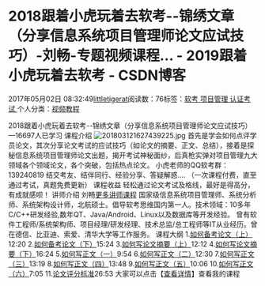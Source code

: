 
# 2018跟着小虎玩着去软考--锦绣文章（分享信息系统项目管理师论文应试技巧）-刘畅-专题视频课程... - 2019跟着小虎玩着去软考 - CSDN博客

2017年05月02日 08:32:49[littletigerat](https://me.csdn.net/littletigerat)阅读数：76标签：[软考																](https://so.csdn.net/so/search/s.do?q=软考&t=blog)[项目管理																](https://so.csdn.net/so/search/s.do?q=项目管理&t=blog)[认证考试																](https://so.csdn.net/so/search/s.do?q=认证考试&t=blog)[
							](https://so.csdn.net/so/search/s.do?q=项目管理&t=blog)[
																					](https://so.csdn.net/so/search/s.do?q=软考&t=blog)个人分类：[视频教程																](https://blog.csdn.net/littletigerat/article/category/8286522)
[
																								](https://so.csdn.net/so/search/s.do?q=软考&t=blog)


2018跟着小虎玩着去软考--锦绣文章（分享信息系统项目管理师论文应试技巧）—16697人已学习
课程介绍
![201803121627439225.jpg](https://img-bss.csdn.net/201803121627439225.jpg)
首先是学会如何点评学员论文，其次分享论文考试的应试技巧（如论文的摘要、正文、总结），接着是探秘信息系统项目管理师论文出题，揭开考试神秘面纱，后真枪实弹对项目管理九大领域各个领域论文，各个突破，包括热点论文。
小虎老师的QQ软考群： 139240819 
结交考友、结伴同行、经验分享、答疑解惑....
（一次课程付费，直至通过考试，真题免费更新）
课程收益
轻松通过论文考试及格线，最好是得高分，有成就感呗！
讲师介绍
刘畅[更多讲师课程](https://edu.csdn.net/lecturer/1295?utm_source=blog2edu)
国家级信息系统项目管理师、系统分析师、系统架构设计师，北航硕士。倡导软考思维国内第一人。技术领域：10多年C/C++研发经验,数年QT、Java/Android、Linux以及数据库等开发经验。
曾有软件工程师/系统架构师、项目经理/研发经理、技术总监/总工程师等IT从业经历。曾在德信、比亚迪、索爱、清华大学等工作服务。
课程大纲
1.[如何备考论文（上）](https://edu.csdn.net/course/play/4798/86731?utm_source=blog2edu)12:20
2.[如何备考论文（下）](https://edu.csdn.net/course/play/4798/86732?utm_source=blog2edu)15:24
3.[如何写论文摘要（上）](https://edu.csdn.net/course/play/4798/86733?utm_source=blog2edu)12:12
4.[如何写论文摘要（下）](https://edu.csdn.net/course/play/4798/86734?utm_source=blog2edu)16:24
5.[如何写正文（一）](https://edu.csdn.net/course/play/4798/86735?utm_source=blog2edu)9:54
6.[如何写正文（二）](https://edu.csdn.net/course/play/4798/86736?utm_source=blog2edu)12:30
7.[如何写正文（三）](https://edu.csdn.net/course/play/4798/86737?utm_source=blog2edu)13:19
8.[如何写正文（四）](https://edu.csdn.net/course/play/4798/86738?utm_source=blog2edu)13:48
9.[如何写正文（五）](https://edu.csdn.net/course/play/4798/86739?utm_source=blog2edu)10:06
10.[如何写正文（六）](https://edu.csdn.net/course/play/4798/86740?utm_source=blog2edu)7:05
11.[论文评分标准](https://edu.csdn.net/course/play/4798/86741?utm_source=blog2edu)26:53
大家可以点击【[查看详情](https://edu.csdn.net/course/detail/4798?utm_source=blog2edu)】查看我的课程

